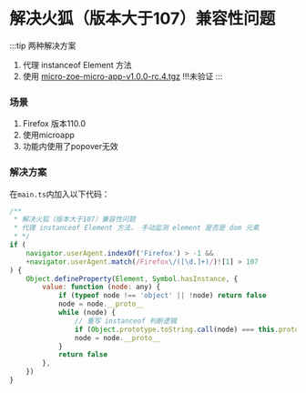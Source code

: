 # 解决火狐（版本大于107）兼容性问题

:::tip
两种解决方案

1. 代理 instanceof Element 方法
2. 使用 [micro-zoe-micro-app-v1.0.0-rc.4.tgz](https://github.com/micro-zoe/micro-app/files/14321418/micro-zoe-micro-app-v1.0.0-rc.4.tgz) !!!未验证
:::

### 场景

1. Firefox 版本110.0
2. 使用microapp
3. 功能内使用了popover无效
   
<drawing-bed src="20240428/1.png" alt="20240428/1.png"/>

### 解决方案

在`main.ts`内加入以下代码：

```js
/**
 * 解决火狐（版本大于107）兼容性问题
 * 代理 instanceof Element 方法， 手动监测 element 是否是 dom 元素
 * */
if (
    navigator.userAgent.indexOf('Firefox') > -1 &&
    +navigator.userAgent.match(/Firefox\/([\d.]+)/)![1] > 107
) {
    Object.defineProperty(Element, Symbol.hasInstance, {
        value: function (node: any) {
            if (typeof node !== 'object' || !node) return false
            node = node.__proto__
            while (node) {
                // 重写 instanceof 判断逻辑
                if (Object.prototype.toString.call(node) === this.prototype.toString()) return true
                node = node.__proto__
            }
            return false
        },
    })
}

```